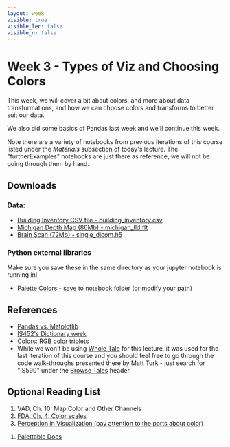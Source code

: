 ```yaml
---
layout: week
visible: true
visible_lec: false
visible_n: false
---
```


# Week 3 - Types of Viz and Choosing Colors

This week, we will cover a bit about colors, and more about data transformations, and how we can
choose colors and transforms to better suit our data.

We also did some basics of Pandas last week and we'll continue this week.

Note there are a variety of notebooks from previous iterations of this course listed under the *Materials* subsection of today's lecture.  The "furtherExamples" notebooks are just there as reference, we will not be going through them by hand.

## Downloads

### Data:

 * <a href="https://uiuc-ischool-dataviz.github.io/spring2019online/week02/building_inventory.csv" download>Building Inventory CSV file - building_inventory.csv</a>
 * <a href="https://uiuc-ischool-dataviz.github.io/spring2019online/week05/data/michigan_lld.flt" download>Michigan Depth Map (86Mb) - michigan_lld.flt</a>
 * <a href="https://uiuc-ischool-dataviz.github.io/spring2019online/week05/data/single_dicom.h5" download>Brain Scan (72Mb) - single_dicom.h5</a>

### Python external libraries

Make sure you save these in the same directory as your jupyter notebook is running in!

 * <a href="palette_colors.py" download>Palette Colors - save to notebook folder (or modify your path)</a>


## References

 * <a href="http://jonathansoma.com/lede/algorithms-2017/classes/fuzziness-matplotlib/understand-df-plot-in-pandas/">Pandas vs. Matplotlib</a>
 * <a href="https://github.com/jnaiman/IS-452AO-Fall2019/blob/master/Lectures/Week-09-Dictionaries.ipynb">IS452's Dictionary week</a>
 * Colors: <a href="https://www.rapidtables.com/web/color/RGB_Color.html">RGB color triplets</a>
 * While we won't be using <a href="https://wholetale.org/">Whole Tale</a> for this lecture, it was used for the last iteration of this course and you should feel free to go through the code walk-throughs presented there by Matt Turk - just search for "IS590" under the <a href="https://dashboard.wholetale.org/browse">Browse Tales</a> header.

## Optional Reading List

 1. VAD, Ch. 10: Map Color and Other Channels
 1. <a href="https://serialmentor.com/dataviz/color-basics.html">FDA, Ch. 4: Color scales</a>
 1. <a href="https://www.csc2.ncsu.edu/faculty/healey/PP/">Perception in Visualization (pay attention to the parts about color)</a>
 <!--1. VAD, Ch. 5: Marks and Channels-->
 1. <a href="https://jiffyclub.github.io/palettable/#documentation">Palettable Docs</a>
